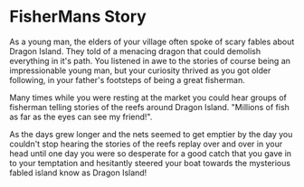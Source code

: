 FisherMans Story
================

As a young man, the elders of your village often spoke of scary fables about Dragon Island.
They told of a menacing dragon that could demolish everything in it's path.
You listened in awe to the stories of course being an impressionable young man, 
but your curiosity thrived as you got older following, in your father's footsteps of being
a great fisherman.

Many times while you were resting at the market you could hear groups of fisherman telling 
stories of the reefs around Dragon Island.
"Millions of fish as far as the eyes can see my friend!".

As the days grew longer and the nets seemed to get emptier by the day you couldn't 
stop hearing the stories of the reefs replay over and over in your head until one 
day you were so desperate for a good catch that you gave in to your temptation 
and hesitantly steered your boat towards the mysterious fabled island know as Dragon Island!
